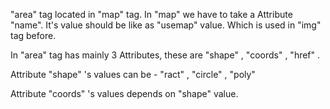 "area" tag located in "map" tag. In "map" we have to take a Attribute "name". It's value should be like as "usemap" value. Which is used in "img" tag before. 

In "area" tag has mainly 3 Attributes, these are "shape" , "coords" , "href" .

Attribute "shape" 's values can be - "ract" , "circle" , "poly"

Attribute "coords" 's values depends on "shape" value.